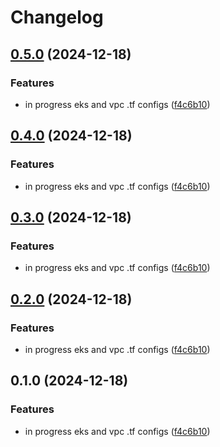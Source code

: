 # Changelog

## [0.5.0](https://github.com/sharing-fish/fish-platform-library/compare/v0.4.0...v0.5.0) (2024-12-18)


### Features

* in progress eks and vpc .tf configs ([f4c6b10](https://github.com/sharing-fish/fish-platform-library/commit/f4c6b10ed7c5200f3e5b7bb02aa23666c40429d1))

## [0.4.0](https://github.com/sharing-fish/fish-platform-library/compare/vpc-v0.3.0...vpc-v0.4.0) (2024-12-18)


### Features

* in progress eks and vpc .tf configs ([f4c6b10](https://github.com/sharing-fish/fish-platform-library/commit/f4c6b10ed7c5200f3e5b7bb02aa23666c40429d1))

## [0.3.0](https://github.com/sharing-fish/fish-platform-library/compare/vpc-v0.2.0...vpc-v0.3.0) (2024-12-18)


### Features

* in progress eks and vpc .tf configs ([f4c6b10](https://github.com/sharing-fish/fish-platform-library/commit/f4c6b10ed7c5200f3e5b7bb02aa23666c40429d1))

## [0.2.0](https://github.com/sharing-fish/fish-platform-library/compare/vpc-v0.1.0...vpc-v0.2.0) (2024-12-18)


### Features

* in progress eks and vpc .tf configs ([f4c6b10](https://github.com/sharing-fish/fish-platform-library/commit/f4c6b10ed7c5200f3e5b7bb02aa23666c40429d1))

## 0.1.0 (2024-12-18)


### Features

* in progress eks and vpc .tf configs ([f4c6b10](https://github.com/sharing-fish/fish-platform-library/commit/f4c6b10ed7c5200f3e5b7bb02aa23666c40429d1))
